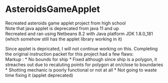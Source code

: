 # AsteroidsGameApplet

Recreated asteroids game applet project from high school  
Note that java applet is deprecated from java 11 and up  
Recreated and ran using Netbeans 8.2 with Java platform JDK 1.8.0_181 (which somehow still has the applet library working in it)
  
Since applet is depricated, I will not continue working on this. Completing the original instruction packet for this project had a few flaws:  
Markup : * No bounds for ship
              * Fixed although since ship is a polygon, it streaches out due to recaluting points for polygon at on/close to boundaries 
         * Shotting mechanic is poorly functional or not at all
              * Not going to waste time fixing it (applet deprecated)
